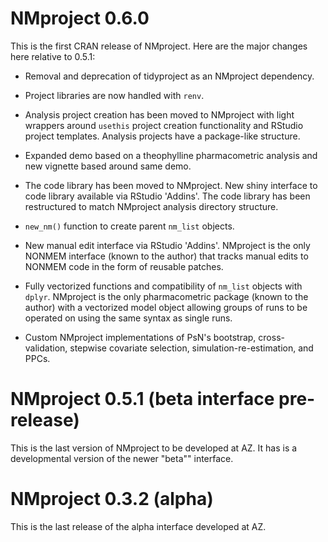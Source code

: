 # NMproject 0.6.0

This is the first CRAN release of NMproject.  Here are the major changes here 
relative to 0.5.1:

* Removal and deprecation of tidyproject as an NMproject dependency.

* Project libraries are now handled with `renv`.

* Analysis project creation has been moved to NMproject with
  light wrappers around `usethis` project creation functionality and RStudio
  project templates.  Analysis projects have a package-like structure.
  
* Expanded demo based on a theophylline pharmacometric analysis and new vignette
  based around same demo.
  
* The code library has been moved to NMproject.  New shiny interface to code 
  library available via RStudio 'Addins'.  The code library has been restructured
  to match NMproject analysis directory structure.
  
* `new_nm()` function to create parent `nm_list` objects.

* New manual edit interface via RStudio 'Addins'.  NMproject is the only NONMEM
  interface (known to the author) that tracks manual edits to NONMEM code in 
  the form of reusable patches.

* Fully vectorized functions and compatibility of `nm_list` objects with 
  `dplyr`. NMproject is the only pharmacometric package (known to the author) 
  with a vectorized model object allowing groups of runs to be operated on using
  the same syntax as single runs.

* Custom NMproject implementations of PsN's bootstrap, cross-validation, 
  stepwise covariate selection, simulation-re-estimation, and PPCs.

# NMproject 0.5.1 (beta interface pre-release)

This is the last version of NMproject to be developed at AZ. It has is a 
developmental version of the newer "beta"" interface.

# NMproject 0.3.2 (alpha)

This is the last release of the alpha interface developed at AZ.



